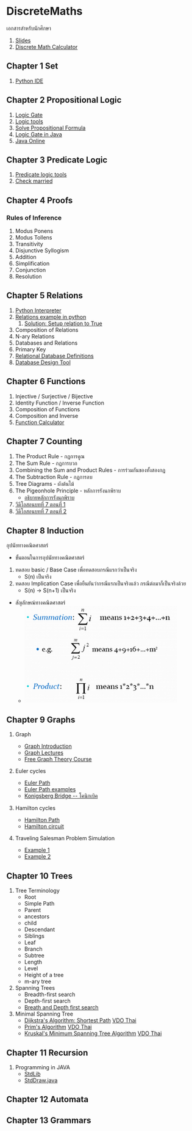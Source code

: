 # DiscreteMaths
เอกสารสำหรับนักศึกษา
1. [Slides](http://fivedots.coe.psu.ac.th/Software.coe/DiscreteMaths/Slides/)
1. [Discrete Math Calculator](https://www.mathcelebrity.com/lesplan.php?key=discrete)
## Chapter 1 Set
1. [Python IDE](https://www.onlinegdb.com/online_python_compiler)
## Chapter 2 Propositional Logic
1. [Logic Gate](https://academo.org/demos/logic-gate-simulator/)
1. [Logic tools](https://www.wolframalpha.com/examples/mathematics/discrete-mathematics/)
1. [Solve Propositional Formula](http://logictools.org/)
1. [Logic Gate in Java](http://fivedots.coe.psu.ac.th/Software.coe/DiscreteMaths/Code/Gate%20Logic/GateLogic.java)
1. [Java Online](https://www.jdoodle.com/online-java-compiler/)
## Chapter 3 Predicate Logic
1. [Predicate logic tools](https://www.umsu.de/trees/)
1. [Check married](file/married.js)
## Chapter 4 Proofs
### Rules of Inference
1. Modus Ponens
1. Modus Tollens
1. Transitivity
1. Disjunctive Syllogism
1. Addition
1. Simplification
1. Conjunction
1. Resolution
## Chapter 5 Relations
1. [Python Interpreter](https://www.programiz.com/python-programming/online-compiler/)
1. [Relations example in python](https://w3.cs.jmu.edu/mayfiecs/cs228/python/relations.py)
    1. [Solution: Setup relation to True](file/Relation.py)
1. Composition of Relations
1. N-ary Relations
1. Databases and Relations
1. Primary Key
1. [Relational Database Definitions](http://sot.swu.ac.th/portals/156/sot/cp342/lesson01/cs4t3.htm)
1. [Database Design Tool](https://www.quickdatabasediagrams.com/)
## Chapter 6 Functions
1. Injective / Surjective / Bijective
1. Identity Function / Inverse Function
1. Composition of Functions
1. Composition and Inverse
1. [Function Calculator](https://www.symbolab.com/solver)
## Chapter 7 Counting
1. The Product Rule - กฏการคูณ 
1. The Sum Rule - กฏการบวก
1. Combining the Sum and Product Rules - การร่วมกันของทั้งสองกฏ
1. The Subtraction Rule - กฏการลบ
1. Tree Diagrams - ผังต้นไม้
1. The Pigeonhole Principle - หลักการรังนกพิราบ
    * [อธิบายหลักการรังนกพิราบ](https://www.youtube.com/watch?v=4Dz4vNUxnZM)
1. [วีดีโอสอนบทที่ 7 ตอนที่ 1](https://youtu.be/Dxnw7RHaioY)
1. [วีดีโอสอนบทที่ 7 ตอนที่ 2](https://youtu.be/duKaNDDKNrQ)
## Chapter 8 Induction
อุปนัยทางคณิตศาสตร์ 
* ขั้นตอนในการอุปนัยทางคณิตศาสตร์
1. ทดสอบ basic / Base Case เพื่อทดสอบกรณีแรกว่าเป็นจริง
    * S(n) เป็นจริง 
1. ทดสอบ Implication Case เพื่อยืนยันว่ากรณีแรกเป็นจริงแล้ว กรณีต่อมาก็เป็นจริงด้วย
    * S(n) -> S(n+1) เป็นจริง
* สัญลักษณ์ทางคณิตศาสตร์
    * <img src="file/sum&production%20Pic.png" width = "400" hight="250">



## Chapter 9 Graphs
1. Graph
    * [Graph Introduction](https://www.youtube.com/watch?v=82zlRaRUsaY&t=60s)
    * [Graph Lectures](https://www.youtube.com/watch?v=S1Zwhz-MhCs&list=RDCMUCV8tyRakGZuXUwD-wYH1yGg&index=5)
    * [Free Graph Theory Course](https://www.tutorialspoint.com/graph_theory_algorithms/index.asp)
1. Euler cycles
    * [Euler Path](https://www.youtube.com/watch?v=ycRuO-u6rt8&list=PLAwxTw4SYaPk0SXKi0ARnhK5zhZcA4yDU&index=4)
    * [Euler Path examples](https://www.youtube.com/watch?v=Dx1lpbpSHwI&list=PLAwxTw4SYaPk0SXKi0ARnhK5zhZcA4yDU&index=5)
    * [Konigsberg Bridge -- โคนิกเบิค](https://www.youtube.com/watch?v=nZwSo4vfw6c)
1. Hamilton cycles
    * [Hamilton Path](https://www.youtube.com/watch?v=6QFSkhcHLiA)
    * [Hamilton circuit](https://www.youtube.com/watch?v=IADKmt_fXbM)

1. Traveling Salesman Problem Simulation
    * [Example 1](https://www.youtube.com/watch?v=SC5CX8drAtU)
    * [Example 2](https://www.youtube.com/watch?v=W-aAjd8_bUc)

## Chapter 10 Trees
1. Tree Terminology
    * Root
    * Simple Path
    * Parent
    * ancestors
    * child
    * Descendant
    * Siblings
    * Leaf
    * Branch
    * Subtree
    * Length
    * Level
    * Height of a tree
    * m-ary tree
1. Spanning Trees
    * Breadth-first search 
    * Depth-first search
    * [Breath and Depth first search](https://www.youtube.com/watch?v=bIA8HEEUxZI)
1. Minimal Spanning Tree
    * [Dijkstra's Algorithm: Shortest Path](https://www.youtube.com/watch?time_continue=7&v=gdmfOwyQlcI&feature=emb_logo) [VDO Thai](https://www.youtube.com/watch?v=bBkrRrrSX2M)
    * [Prim's Algorithm](https://www.youtube.com/watch?v=cplfcGZmX7I) [VDO Thai](https://www.youtube.com/watch?v=QTqs56rXg9U)
    * [Kruskal's Minimum Spanning Tree Algorithm](https://www.youtube.com/watch?v=Yo7sddEVONg) [VDO Thai](https://www.youtube.com/watch?v=6TkX_sFOq5E)

## Chapter 11 Recursion
1. Programming in JAVA
    * [StdLib](https://introcs.cs.princeton.edu/java/stdlib/)
    * [StdDraw.java](https://introcs.cs.princeton.edu/java/stdlib/StdDraw.java.html)

## Chapter 12 Automata

## Chapter 13 Grammars
